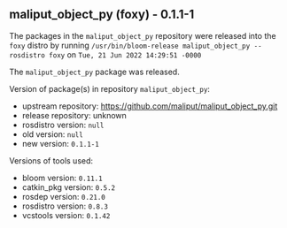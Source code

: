 ## maliput_object_py (foxy) - 0.1.1-1

The packages in the `maliput_object_py` repository were released into the `foxy` distro by running `/usr/bin/bloom-release maliput_object_py --rosdistro foxy` on `Tue, 21 Jun 2022 14:29:51 -0000`

The `maliput_object_py` package was released.

Version of package(s) in repository `maliput_object_py`:

- upstream repository: https://github.com/maliput/maliput_object_py.git
- release repository: unknown
- rosdistro version: `null`
- old version: `null`
- new version: `0.1.1-1`

Versions of tools used:

- bloom version: `0.11.1`
- catkin_pkg version: `0.5.2`
- rosdep version: `0.21.0`
- rosdistro version: `0.8.3`
- vcstools version: `0.1.42`


